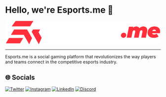 # Hello, we're Esports.me 👋

<div align="center">
  <img src="https://raw.githubusercontent.com/EsportsMe/.github/main/profile/esportsme.png" alt="Esports.me" width="500">
</div>

---

Esports.me is a social gaming platform that revolutionizes the way players and teams connect in the competitive esports industry.

## 🌐 Socials
[![Twitter](https://skillicons.dev/icons?i=twitter)](https://twitter.com/Esportsme_/)
[![Instagram](https://skillicons.dev/icons?i=instagram)](https://instagram.com/esports.me)
[![LinkedIn](https://skillicons.dev/icons?i=linkedin)](https://linkedin.com/company/esportsme)
[![Discord](https://skillicons.dev/icons?i=discord)](https://discord.com/invite/XfZHVfPr9C/)
